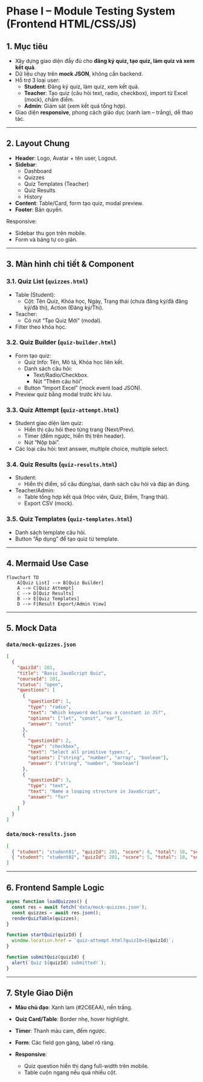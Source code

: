 # Phase I – Module Testing System (Frontend HTML/CSS/JS)

## 1. Mục tiêu
- Xây dựng giao diện đầy đủ cho **đăng ký quiz, tạo quiz, làm quiz và xem kết quả**.
- Dữ liệu chạy trên **mock JSON**, không cần backend.
- Hỗ trợ 3 loại user:
  - **Student**: Đăng ký quiz, làm quiz, xem kết quả.
  - **Teacher**: Tạo quiz (câu hỏi text, radio, checkbox), import từ Excel (mock), chấm điểm.
  - **Admin**: Giám sát (xem kết quả tổng hợp).
- Giao diện **responsive**, phong cách giáo dục (xanh lam – trắng), dễ thao tác.

---

## 2. Layout Chung
- **Header**: Logo, Avatar + tên user, Logout.
- **Sidebar**:
  - Dashboard  
  - Quizzes  
  - Quiz Templates (Teacher)  
  - Quiz Results  
  - History
- **Content**: Table/Card, form tạo quiz, modal preview.
- **Footer**: Bản quyền.

Responsive:
- Sidebar thu gọn trên mobile.
- Form và bảng tự co giãn.

---

## 3. Màn hình chi tiết & Component

### 3.1. Quiz List (`quizzes.html`)
- Table (Student):
  - Cột: Tên Quiz, Khóa học, Ngày, Trạng thái (chưa đăng ký/đã đăng ký/đã thi), Action (Đăng ký/Thi).
- Teacher:
  - Có nút “Tạo Quiz Mới” (modal).
- Filter theo khóa học.

### 3.2. Quiz Builder (`quiz-builder.html`)
- Form tạo quiz:
  - Quiz Info: Tên, Mô tả, Khóa học liên kết.
  - Danh sách câu hỏi:
    - Text/Radio/Checkbox.
    - Nút “Thêm câu hỏi”.
  - Button “Import Excel” (mock event load JSON).
- Preview quiz bằng modal trước khi lưu.

### 3.3. Quiz Attempt (`quiz-attempt.html`)
- Student giao diện làm quiz:
  - Hiển thị câu hỏi theo từng trang (Next/Prev).
  - Timer (đếm ngược, hiển thị trên header).
  - Nút “Nộp bài”.
- Các loại câu hỏi: text answer, multiple choice, multiple select.

### 3.4. Quiz Results (`quiz-results.html`)
- Student:
  - Hiển thị điểm, số câu đúng/sai, danh sách câu hỏi và đáp án đúng.
- Teacher/Admin:
  - Table tổng hợp kết quả (Học viên, Quiz, Điểm, Trạng thái).
  - Export CSV (mock).

### 3.5. Quiz Templates (`quiz-templates.html`)
- Danh sách template câu hỏi.
- Button “Áp dụng” để tạo quiz từ template.

---

## 4. Mermaid Use Case

```mermaid
flowchart TD
    A[Quiz List] --> B[Quiz Builder]
    A --> C[Quiz Attempt]
    C --> D[Quiz Results]
    B --> E[Quiz Templates]
    D --> F[Result Export/Admin View]
````

---

## 5. Mock Data

### `data/mock-quizzes.json`

```json
[
  {
    "quizId": 201,
    "title": "Basic JavaScript Quiz",
    "courseId": 101,
    "status": "open",
    "questions": [
      {
        "questionId": 1,
        "type": "radio",
        "text": "Which keyword declares a constant in JS?",
        "options": ["let", "const", "var"],
        "answer": "const"
      },
      {
        "questionId": 2,
        "type": "checkbox",
        "text": "Select all primitive types:",
        "options": ["string", "number", "array", "boolean"],
        "answer": ["string", "number", "boolean"]
      },
      {
        "questionId": 3,
        "type": "text",
        "text": "Name a looping structure in JavaScript",
        "answer": "for"
      }
    ]
  }
]
```

### `data/mock-results.json`

```json
[
  { "student": "student01", "quizId": 201, "score": 8, "total": 10, "submittedAt": "2025-07-27" },
  { "student": "student02", "quizId": 201, "score": 5, "total": 10, "submittedAt": "2025-07-28" }
]
```

---

## 6. Frontend Sample Logic

```javascript
async function loadQuizzes() {
  const res = await fetch('data/mock-quizzes.json');
  const quizzes = await res.json();
  renderQuizTable(quizzes);
}

function startQuiz(quizId) {
  window.location.href = `quiz-attempt.html?quizId=${quizId}`;
}

function submitQuiz(quizId) {
  alert(`Quiz ${quizId} submitted!`);
}
```

---

## 7. Style Giao Diện

* **Màu chủ đạo**: Xanh lam (#2C6EAA), nền trắng.
* **Quiz Card/Table**: Border nhẹ, hover highlight.
* **Timer**: Thanh màu cam, đếm ngược.
* **Form**: Các field gọn gàng, label rõ ràng.
* **Responsive**:

  * Quiz question hiển thị dạng full-width trên mobile.
  * Table cuộn ngang nếu quá nhiều cột.
